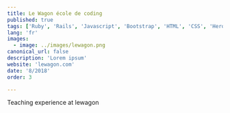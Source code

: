 ```yaml
---
title: Le Wagon école de coding
published: true
tags: ['Ruby', 'Rails', 'Javascript', 'Bootstrap', 'HTML', 'CSS', 'Heroku', 'Postgres']
lang: 'fr'
images:
  - image: ../images/lewagon.png
canonical_url: false
description: 'Lorem ipsum'
website: 'lewagon.com'
date: '8/2018'
order: 3

---
```


Teaching experience at lewagon


